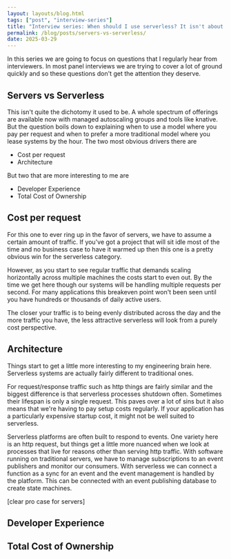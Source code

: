 ```yaml
---
layout: layouts/blog.html
tags: ["post", "interview-series"]
title: "Interview series: When should I use serverless? It isn't about cost."
permalink: /blog/posts/servers-vs-serverless/
date: 2025-03-29
---
```


In this series we are going to focus on questions that I regularly hear from interviewers. In most panel interviews we are trying to cover a lot of ground quickly and so these questions don't get the attention they deserve.

## Servers vs Serverless

This isn't quite the dichotomy it used to be. A whole spectrum of offerings are available now with managed autoscaling groups and tools like knative. But the question boils down to explaining when to use a model where you pay per request and when to prefer a more traditional model where you lease systems by the hour. The two most obvious drivers there are 

* Cost per request
* Architecture

But two that are more interesting to me are

* Developer Experience
* Total Cost of Ownership

## Cost per request

For this one to ever ring up in the favor of servers, we have to assume a certain amount of traffic. If you've got a project that will sit idle most of the time and no business case to have it warmed up then this one is a pretty obvious win for the serverless category.

However, as you start to see regular traffic that demands scaling horizontally across multiple machines the costs start to even out. By the time we get here though our systems will be handling multiple requests per second. For many applications this breakeven point won't been seen until you have hundreds or thousands of daily active users. 

The closer your traffic is to being evenly distributed across the day and the more traffic you have, the less attractive serverless will look from a purely cost perspective.

## Architecture

Things start to get a little more interesting to my engineering brain here. Serverless systems are actually fairly different to traditional ones.

For request/response traffic such as http things are fairly similar and the biggest difference is that serverless processes shutdown often. Sometimes their lifespan is only a single request. This paves over a lot of sins but it also means that we're having to pay setup costs regularly. If your application has a particularly expensive startup cost, it might not be well suited to serverless.

Serverless platforms are often built to respond to events. One variety here is an http request, but things get a little more nuanced when we look at processes that live for reasons other than serving http traffic. With software running on traditional servers, we have to manage subscriptions to an event publishers and monitor our consumers. With serverless we can connect a function as a sync for an event and the event management is handled by the platform. This can be connected with an event publishing database to create state machines.

[clear pro case for servers]

## Developer Experience



## Total Cost of Ownership
